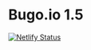 # Bugo.io 1.5
[![Netlify Status](https://api.netlify.com/api/v1/badges/fd741637-6fdf-4e37-a274-218b37799eea/deploy-status)](https://app.netlify.com/sites/bugoio/deploys)
